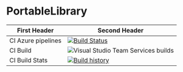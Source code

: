 # PortableLibrary

| First Header  | Second Header |
| ------------- | ------------- |
| CI Azure pipelines  | [![Build Status](https://dev.azure.com/lewiss945/PortableLibrary/_apis/build/status/PortableLibrary-CI)](https://dev.azure.com/lewiss945/PortableLibrary/_apis/build/status/PortableLibrary-CI?branchName=develop)  |
| CI Build  | ![Visual Studio Team Services builds](https://img.shields.io/vso/build/lewiss945/PortableLibrary/3.svg)  |
| CI Build Stats  | [![Build history](https://buildstats.info/azurepipelines/chart/lewiss945/PortableLibrary/3?branch=develop&buildCount=10)](https://dev.azure.com/lewiss945/PortableLibrary/_apis/build/status/PortableLibrary-CI?branchName=develop)  |
